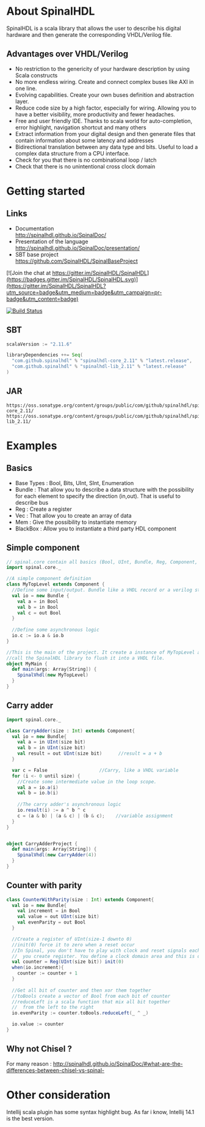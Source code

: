About SpinalHDL
============
SpinalHDL is a scala library that allows the user to describe his digital hardware and then generate the corresponding VHDL/Verilog file.
## Advantages over VHDL/Verilog
- No restriction to the genericity of your hardware description by using Scala constructs
- No more endless wiring. Create and connect complex buses like AXI in one line.
- Evolving capabilities. Create your own buses definition and abstraction layer.
- Reduce code size by a high factor, especially for wiring. Allowing you to have a better visibility, more productivity and fewer headaches.
- Free and user friendly IDE. Thanks to scala world for auto-completion, error highlight, navigation shortcut and many others
- Extract information from your digital design and then generate files that contain information about some latency and addresses
- Bidirectional translation between any data type and bits. Useful to load a complex data structure from a CPU interface.
- Check for you that there is no combinational loop / latch
- Check that there is no unintentional cross clock domain

Getting started
===============
## Links
- Documentation                  <br> http://spinalhdl.github.io/SpinalDoc/
- Presentation of the language   <br> http://spinalhdl.github.io/SpinalDoc/presentation/
- SBT base project               <br> https://github.com/SpinalHDL/SpinalBaseProject

[![Join the chat at https://gitter.im/SpinalHDL/SpinalHDL](https://badges.gitter.im/SpinalHDL/SpinalHDL.svg)](https://gitter.im/SpinalHDL/SpinalHDL?utm_source=badge&utm_medium=badge&utm_campaign=pr-badge&utm_content=badge)

[![Build Status](https://travis-ci.org/SpinalHDL/SpinalHDL.svg?branch=master)](https://travis-ci.org/SpinalHDL/SpinalHDL)

## SBT

```scala
scalaVersion := "2.11.6"

libraryDependencies ++= Seq(
  "com.github.spinalhdl" % "spinalhdl-core_2.11" % "latest.release",
  "com.github.spinalhdl" % "spinalhdl-lib_2.11" % "latest.release"
)
```

## JAR

    https://oss.sonatype.org/content/groups/public/com/github/spinalhdl/spinalhdl-core_2.11/
    https://oss.sonatype.org/content/groups/public/com/github/spinalhdl/spinalhdl-lib_2.11/


Examples
===============

## Basics
- Base Types : Bool, Bits, UInt, SInt, Enumeration
- Bundle : That allow you to describe a data structure with the possibility for each element to specify the direction (in,out). That is useful to describe bus
- Reg : Create a register
- Vec : That allow you to create an array of data
- Mem : Give the possibility to instantiate memory
- BlackBox : Allow you to instantiate a third party HDL component

## Simple component

```scala
// spinal.core contain all basics (Bool, UInt, Bundle, Reg, Component, ..)
import spinal.core._  

//A simple component definition
class MyTopLevel extends Component {
  //Define some input/output. Bundle like a VHDL record or a verilog struct.
  val io = new Bundle {
    val a = in Bool
    val b = in Bool
    val c = out Bool
  }
  
  //Define some asynchronous logic
  io.c := io.a & io.b
}

//This is the main of the project. It create a instance of MyTopLevel and 
//call the SpinalHDL library to flush it into a VHDL file.
object MyMain {
  def main(args: Array[String]) {
    SpinalVhdl(new MyTopLevel)
  }
}
```

## Carry adder

```scala
import spinal.core._

class CarryAdder(size : Int) extends Component{
  val io = new Bundle{
    val a = in UInt(size bit)
    val b = in UInt(size bit)
    val result = out UInt(size bit)      //result = a + b
  }

  var c = False                   //Carry, like a VHDL variable
  for (i <- 0 until size) {
	//Create some intermediate value in the loop scope.
    val a = io.a(i)	 
    val b = io.b(i)  
	
	//The carry adder's asynchronous logic
    io.result(i) := a ^ b ^ c
    c = (a & b) | (a & c) | (b & c);    //variable assignment
  }
}


object CarryAdderProject {
  def main(args: Array[String]) {
    SpinalVhdl(new CarryAdder(4))
  }
}
```

## Counter with parity

```scala
class CounterWithParity(size : Int) extends Component{
  val io = new Bundle{
    val increment = in Bool
    val value = out UInt(size bit)
    val evenParity = out Bool
  }

  //Create a register of UInt(size-1 downto 0) 
  //init(0) force it to zero when a reset occur
  //In Spinal, you don't have to play with clock and reset signals each time
  //  you create register. You define a clock domain area and this is done.
  val counter = Reg(UInt(size bit)) init(0)
  when(io.increment){
    counter := counter + 1
  }
  
  //Get all bit of counter and then xor them together
  //toBools create a vector of Bool from each bit of counter
  //reduceLeft is a scala function that mix all bit together 
  //  from the left to the right
  io.evenParity := counter.toBools.reduceLeft(_ ^ _)   

  io.value := counter
}
```


## Why not Chisel ?
For many reason : http://spinalhdl.github.io/SpinalDoc/#what-are-the-differences-between-chisel-vs-spinal-

Other consideration
===============
Intellij scala plugin has some syntax highlight bug. As far i know, Intellij 14.1 is the best version. 

